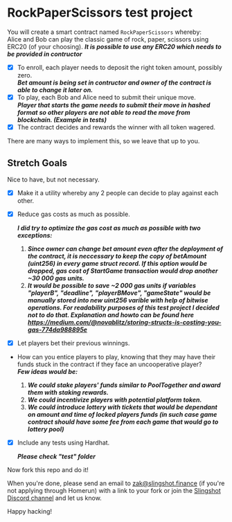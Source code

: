 # RockPaperScissors test project

You will create a smart contract named `RockPaperScissors` whereby:  
Alice and Bob can play the classic game of rock, paper, scissors using ERC20 (of your choosing). ***It is possible to use any ERC20 which needs to be provided in contructor***   
  
- [x] To enroll, each player needs to deposit the right token amount, possibly zero.  
    ***Bet amount is being set in contructor and owner of the contract is able to change it later on.***
- [x] To play, each Bob and Alice need to submit their unique move.  
    ***Player that starts the game needs to submit their move in hashed format so other players are not able to read the move from blockchain. (Example in tests)***
- [x] The contract decides and rewards the winner with all token wagered.  

There are many ways to implement this, so we leave that up to you.  
  
## Stretch Goals
Nice to have, but not necessary.
- [x] Make it a utility whereby any 2 people can decide to play against each other.  
- [x] Reduce gas costs as much as possible.

    ***I did try to optimize the gas cost as much as possible with two exceptions:***
    1. ***Since owner can change bet amount even after the deployment of the contract, it is neccessary to keep the copy of betAmount (uint256) in every game struct record. If this option would be dropped, gas cost of StartGame transaction would drop another ~30 000 gas units.***
    2. ***It would be possible to save ~2 000 gas units if variables "playerB", "deadline", "playerBMove", "gameState" would be manually stored into new uint256 varible with help of bitwise operations. For readability purposes of this test project I decided not to do that. Explanation and howto can be found here https://medium.com/@novablitz/storing-structs-is-costing-you-gas-774da988895e***
  
- [x] Let players bet their previous winnings.  
- How can you entice players to play, knowing that they may have their funds stuck in the contract if they face an uncooperative player?  
  ***Few ideas would be:***

   1. ***We could stake players' funds similar to PoolTogether and award them with staking rewards.***
   2. ***We could incentivize players with potential platform token.***
   3. ***We could introduce lottery with tickets that would be dependant on amount and time of locked players funds (in such case game contract should have some fee from each game that would go to lottery pool)***
- [x] Include any tests using Hardhat.

    ***Please check "test" folder***
  
Now fork this repo and do it!
  
When you're done, please send an email to zak@slingshot.finance (if you're not applying through Homerun) with a link to your fork or join the [Slingshot Discord channel](https://discord.gg/JNUnqYjwmV) and let us know.  
  
Happy hacking!
